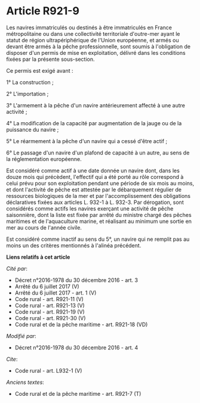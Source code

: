 # Article R921-9

Les navires immatriculés ou destinés à être immatriculés en France métropolitaine ou dans une collectivité territoriale
d'outre-mer ayant le statut de région ultrapériphérique de l'Union européenne, et armés ou devant être armés à la pêche
professionnelle, sont soumis à l'obligation de disposer d'un permis de mise en exploitation, délivré dans les conditions
fixées par la présente sous-section. 

Ce permis est exigé avant : 

1° La construction ; 

2° L'importation ; 

3° L'armement à la pêche d'un navire antérieurement affecté à une autre activité ; 

4° La modification de la capacité par augmentation de la jauge ou de la puissance du navire ; 

5° Le réarmement à la pêche d'un navire qui a cessé d'être actif ; 

6° Le passage d'un navire d'un plafond de capacité à un autre, au sens de la réglementation européenne. 

Est considéré comme actif à une date donnée un navire dont, dans les douze mois qui précèdent, l'effectif qui a été porté au
rôle correspond à celui prévu pour son exploitation pendant une période de six mois au moins, et dont l'activité de pêche est
attestée par le débarquement régulier de ressources biologiques de la mer et par l'accomplissement des obligations
déclaratives fixées aux articles L. 932-1 à L. 932-3. Par dérogation, sont considérés comme actifs les navires exerçant une
activité de pêche saisonnière, dont la liste est fixée par arrêté du ministre chargé des pêches maritimes et de l'aquaculture
marine, et réalisant au minimum une sortie en mer au cours de l'année civile. 

Est considéré comme inactif au sens du 5°, un navire qui ne remplit pas au moins un des critères mentionnés à l'alinéa
précédent.

**Liens relatifs à cet article**

_Cité par_:

  - Décret n°2016-1978 du 30 décembre 2016 - art. 3
  - Arrêté du 6 juillet 2017 (V)
  - Arrêté du 6 juillet 2017 - art. 1 (V)
  - Code rural - art. R921-11 (V)
  - Code rural - art. R921-13 (V)
  - Code rural - art. R921-19 (V)
  - Code rural - art. R921-30 (V)
  - Code rural et de la pêche maritime - art. R921-18 (VD)

_Modifié par_:

  - Décret n°2016-1978 du 30 décembre 2016 - art. 4

_Cite_:

  - Code rural - art. L932-1 (V)

_Anciens textes_:

  - Code rural et de la pêche maritime - art. R921-7 (T)
